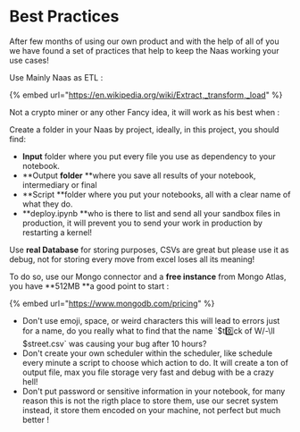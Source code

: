 # Best Practices

After few months of using our own product and with the help of all of you we have found a set of practices that help to keep the Naas working your use cases!

Use Mainly Naas as ETL :

{% embed url="https://en.wikipedia.org/wiki/Extract,_transform,_load" %}

Not a crypto miner or any other Fancy idea, it will work as his best when :

Create a folder in your Naas by project, ideally, in this project, you should find:

* **Input** folder where you put every file you use as dependency to your notebook.
* **Output **folder** **where you save all results of your notebook, intermediary or final
* **Script **folder where you put your notebooks, all with a clear name of what they do.
* **deploy.ipynb **who is there to list and send all your sandbox files in production, it will prevent you to send your work in production by restarting a kernel!

Use **real Database** for storing purposes, CSVs are great but please use it as debug, not for storing every move from excel loses all its meaning!&#x20;

To do so, use our Mongo connector and a **free instance** from Mongo Atlas, you have **512MB **a good point to start  :

{% embed url="https://www.mongodb.com/pricing" %}





* Don't use emoji, space, or weird characters this will lead to errors just for a name, do you really what to find that the name \`$t0️⃣ck of W/-\ll $street.csv\` was causing your bug after 10 hours?
* Don't create your own scheduler within the scheduler, like schedule every minute a script to choose which action to do. It will create a ton of output file, max you file storage very fast and debug with be a crazy hell!
* Don't put password or sensitive information in your notebook, for many reason this is not the rigth place to store them,  use our secret system instead, it store them encoded on your machine, not perfect but much better ! &#x20;

